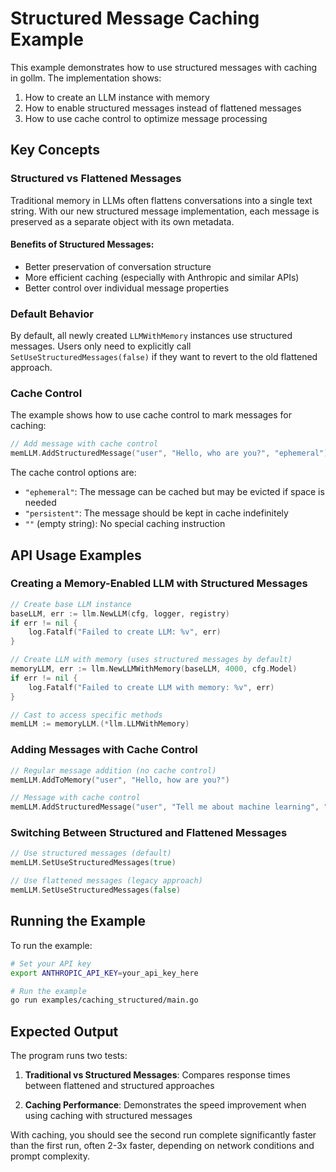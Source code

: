 # Structured Message Caching Example

This example demonstrates how to use structured messages with caching in gollm. The implementation shows:

1. How to create an LLM instance with memory
2. How to enable structured messages instead of flattened messages
3. How to use cache control to optimize message processing

## Key Concepts

### Structured vs Flattened Messages

Traditional memory in LLMs often flattens conversations into a single text string. 
With our new structured message implementation, each message is preserved as a separate object with its own metadata.

#### Benefits of Structured Messages:
- Better preservation of conversation structure
- More efficient caching (especially with Anthropic and similar APIs)
- Better control over individual message properties

### Default Behavior

By default, all newly created `LLMWithMemory` instances use structured messages. Users only need to explicitly call `SetUseStructuredMessages(false)` if they want to revert to the old flattened approach.

### Cache Control

The example shows how to use cache control to mark messages for caching:

```go
// Add message with cache control
memLLM.AddStructuredMessage("user", "Hello, who are you?", "ephemeral")
```

The cache control options are:
- `"ephemeral"`: The message can be cached but may be evicted if space is needed
- `"persistent"`: The message should be kept in cache indefinitely
- `""` (empty string): No special caching instruction

## API Usage Examples

### Creating a Memory-Enabled LLM with Structured Messages

```go
// Create base LLM instance
baseLLM, err := llm.NewLLM(cfg, logger, registry)
if err != nil {
    log.Fatalf("Failed to create LLM: %v", err)
}

// Create LLM with memory (uses structured messages by default)
memoryLLM, err := llm.NewLLMWithMemory(baseLLM, 4000, cfg.Model)
if err != nil {
    log.Fatalf("Failed to create LLM with memory: %v", err)
}

// Cast to access specific methods
memLLM := memoryLLM.(*llm.LLMWithMemory)
```

### Adding Messages with Cache Control

```go
// Regular message addition (no cache control)
memLLM.AddToMemory("user", "Hello, how are you?")

// Message with cache control
memLLM.AddStructuredMessage("user", "Tell me about machine learning", "ephemeral")
```

### Switching Between Structured and Flattened Messages

```go
// Use structured messages (default)
memLLM.SetUseStructuredMessages(true)

// Use flattened messages (legacy approach)
memLLM.SetUseStructuredMessages(false)
```

## Running the Example

To run the example:

```bash
# Set your API key
export ANTHROPIC_API_KEY=your_api_key_here

# Run the example
go run examples/caching_structured/main.go
```

## Expected Output

The program runs two tests:

1. **Traditional vs Structured Messages**: Compares response times between flattened and structured approaches

2. **Caching Performance**: Demonstrates the speed improvement when using caching with structured messages

With caching, you should see the second run complete significantly faster than the first run, often 2-3x faster, depending on network conditions and prompt complexity. 